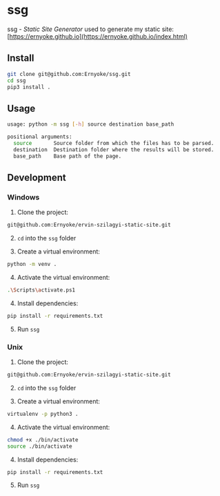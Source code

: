 # ssg

ssg - *Static Site Generator* used to generate my static site: [https://ernyoke.github.io](https://ernyoke.github.io/index.html)

## Install

```bash
git clone git@github.com:Ernyoke/ssg.git
cd ssg
pip3 install .
```

## Usage

```bash
usage: python -m ssg [-h] source destination base_path

positional arguments:
  source       Source folder from which the files has to be parsed.
  destination  Destination folder where the results will be stored.
  base_path    Base path of the page.
```

## Development

### Windows

1. Clone the project:
   
```bash
git@github.com:Ernyoke/ervin-szilagyi-static-site.git
```

2. `cd` into the `ssg` folder
   
3. Create a virtual environment:

```bash
python -m venv .
```

4. Activate the virtual environment:

```bash
.\Scripts\activate.ps1
```

4. Install dependencies:

```bash
pip install -r requirements.txt
```

5. Run `ssg`

### Unix

1. Clone the project:
   
```bash
git@github.com:Ernyoke/ervin-szilagyi-static-site.git
```

2. `cd` into the `ssg` folder
   
3. Create a virtual environment:

```bash
virtualenv -p python3 .
```

4. Activate the virtual environment:

```bash
chmod +x ./bin/activate
source ./bin/activate
```

4. Install dependencies:

```bash
pip install -r requirements.txt
```
5. Run `ssg`